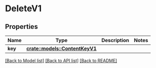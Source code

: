 # DeleteV1

## Properties

Name | Type | Description | Notes
------------ | ------------- | ------------- | -------------
**key** | [**crate::models::ContentKeyV1**](ContentKey_V1.md) |  | 

[[Back to Model list]](../README.md#documentation-for-models) [[Back to API list]](../README.md#documentation-for-api-endpoints) [[Back to README]](../README.md)


